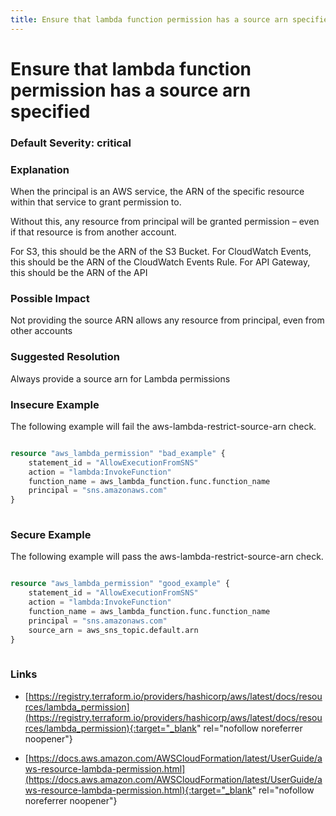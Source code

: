 ```yaml
---
title: Ensure that lambda function permission has a source arn specified
---
```


# Ensure that lambda function permission has a source arn specified

### Default Severity: <span class="severity critical">critical</span>

### Explanation

When the principal is an AWS service, the ARN of the specific resource within that service to grant permission to. 

Without this, any resource from principal will be granted permission – even if that resource is from another account. 

For S3, this should be the ARN of the S3 Bucket. For CloudWatch Events, this should be the ARN of the CloudWatch Events Rule. For API Gateway, this should be the ARN of the API

### Possible Impact
Not providing the source ARN allows any resource from principal, even from other accounts

### Suggested Resolution
Always provide a source arn for Lambda permissions


### Insecure Example

The following example will fail the aws-lambda-restrict-source-arn check.
```terraform

resource "aws_lambda_permission" "bad_example" {
	statement_id = "AllowExecutionFromSNS"
	action = "lambda:InvokeFunction"
	function_name = aws_lambda_function.func.function_name
	principal = "sns.amazonaws.com"
}
		
```



### Secure Example

The following example will pass the aws-lambda-restrict-source-arn check.
```terraform

resource "aws_lambda_permission" "good_example" {
	statement_id = "AllowExecutionFromSNS"
	action = "lambda:InvokeFunction"
	function_name = aws_lambda_function.func.function_name
	principal = "sns.amazonaws.com"
	source_arn = aws_sns_topic.default.arn
}
		
```



### Links


- [https://registry.terraform.io/providers/hashicorp/aws/latest/docs/resources/lambda_permission](https://registry.terraform.io/providers/hashicorp/aws/latest/docs/resources/lambda_permission){:target="_blank" rel="nofollow noreferrer noopener"}

- [https://docs.aws.amazon.com/AWSCloudFormation/latest/UserGuide/aws-resource-lambda-permission.html](https://docs.aws.amazon.com/AWSCloudFormation/latest/UserGuide/aws-resource-lambda-permission.html){:target="_blank" rel="nofollow noreferrer noopener"}



